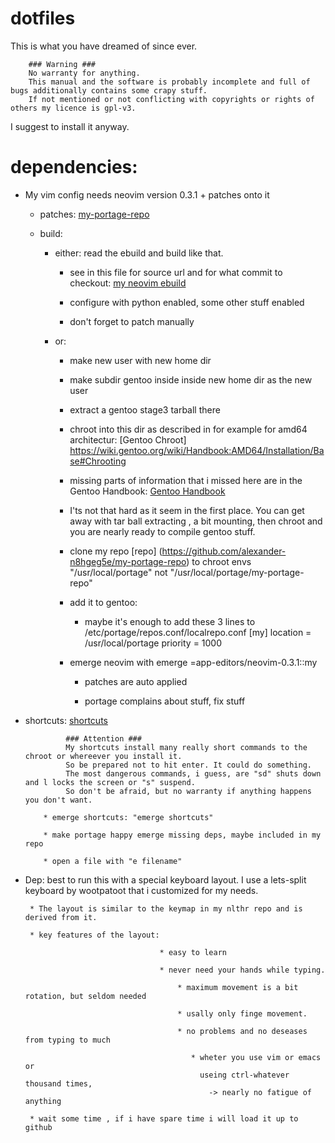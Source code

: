 # dotfiles
   This is what you have dreamed of since ever.

        ### Warning ###
        No warranty for anything.
        This manual and the software is probably incomplete and full of bugs additionally contains some crapy stuff.
        If not mentioned or not conflicting with copyrights or rights of others my licence is gpl-v3.

  I suggest to install it anyway.

# dependencies:
 * My vim config needs neovim version 0.3.1 + patches onto it

   * patches:  [my-portage-repo](https://github.com/alexander-n8hgeg5e/my-portage-repo/app-editors/neovim/files/)

   * build: 

       * either: read the ebuild and build like that.

           * see in this file for source url and for what commit to checkout:  [my neovim ebuild](https://github.com/alexander-n8hgeg5e/my-portage-repo/app-editors/neovim/neovim-0.3.1.ebuild)

           * configure with python enabled, some other stuff enabled
           
           * don't forget to patch manually

       * or:
           * make new user with new home dir

           * make subdir gentoo inside inside new home dir as the new user

           * extract a gentoo stage3 tarball there

           * chroot into this dir as described in for example for amd64 architectur:
                  [Gentoo Chroot] https://wiki.gentoo.org/wiki/Handbook:AMD64/Installation/Base#Chrooting

           * missing parts of information that i missed here are in the Gentoo Handbook:
                  [Gentoo Handbook](https://wiki.gentoo.org/wiki/Handbook:Main_Page)

           * I'ts not that hard as it seem in the first place.
             You can get away with tar ball extracting , a bit mounting, then chroot
             and you are nearly ready to compile gentoo stuff.

           * clone my repo [repo] (https://github.com/alexander-n8hgeg5e/my-portage-repo) to chroot envs "/usr/local/portage" not "/usr/local/portage/my-portage-repo"

           * add it to gentoo:
               * maybe it's enough to add these 3 lines to /etc/portage/repos.conf/localrepo.conf
                     [my]
                     location = /usr/local/portage
                     priority = 1000

           * emerge neovim with emerge =app-editors/neovim-0.3.1::my

                * patches are auto applied

                * portage complains about stuff, fix stuff

 * shortcuts: [shortcuts](https://github.com/alexander-n8hgeg5e/shortcuts)

                ### Attention ###
                My shortcuts install many really short commands to the chroot or whereever you install it.
                So be prepared not to hit enter. It could do something.
                The most dangerous commands, i guess, are "sd" shuts down and l locks the screen or "s" suspend.
                So don't be afraid, but no warranty if anything happens you don't want.

           * emerge shortcuts: "emerge shortcuts"

           * make portage happy emerge missing deps, maybe included in my repo

           * open a file with "e filename"

 * Dep: best to run this with a special keyboard layout. I use a lets-split keyboard by wootpatoot that i customized for my needs.

        * The layout is similar to the keymap in my nlthr repo and is derived from it.

        * key features of the layout:

                                     * easy to learn

                                     * never need your hands while typing.

                                         * maximum movement is a bit rotation, but seldom needed

                                         * usally only finge movement.

                                         * no problems and no deseases from typing to much

                                            * wheter you use vim or emacs or 
                                              useing ctrl-whatever thousand times,
                                                -> nearly no fatigue of anything

        * wait some time , if i have spare time i will load it up to github 
